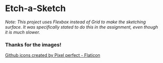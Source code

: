 # Etch-a-Sketch

*Note: This project uses Flexbox instead of Grid to make the sketching surface. It was specifically stated to do this in the assignment, even though it is much slower.*

### Thanks for the images!
<a href="https://www.flaticon.com/free-icons/github" title="github icons">Github icons created by Pixel perfect - Flaticon</a>